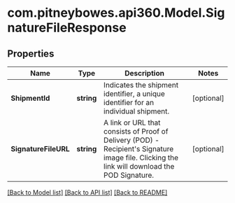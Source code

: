 # com.pitneybowes.api360.Model.SignatureFileResponse

## Properties

Name | Type | Description | Notes
------------ | ------------- | ------------- | -------------
**ShipmentId** | **string** | Indicates the shipment identifier, a unique identifier for an individual shipment. | [optional] 
**SignatureFileURL** | **string** | A link or URL that consists of Proof of Delivery (POD) - Recipient&#39;s Signature image file. Clicking the link will download the POD Signature. | [optional] 

[[Back to Model list]](../../README.md#documentation-for-models) [[Back to API list]](../../README.md#documentation-for-api-endpoints) [[Back to README]](../../README.md)

